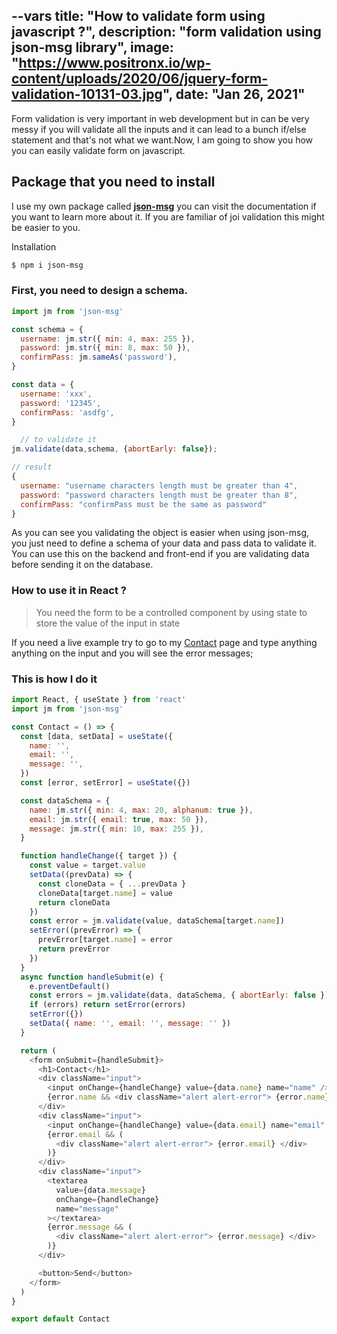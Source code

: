 --vars
title: "How to validate form using javascript ?",
description: "form validation using json-msg library",
image: "https://www.positronx.io/wp-content/uploads/2020/06/jquery-form-validation-10131-03.jpg",
date: "Jan 26, 2021"
--

Form validation is very important in web development but in can be very messy if you will
validate all the inputs and it can lead to a bunch if/else statement and that's not what we want.Now, I am going to show you
how you can easily validate form on javascript.

## Package that you need to install

I use my own package called **[json-msg](https://json-msg.vercel.app)** you can visit the documentation if you want to learn more about it. If you are familiar of joi validation this might be easier to you.

Installation

```bash
$ npm i json-msg
```

### First, you need to design a schema.

```javascript
import jm from 'json-msg'

const schema = {
  username: jm.str({ min: 4, max: 255 }),
  password: jm.str({ min: 8, max: 50 }),
  confirmPass: jm.sameAs('password'),
}

const data = {
  username: 'xxx',
  password: '12345',
  confirmPass: 'asdfg',
}

  // to validate it
jm.validate(data,schema, {abortEarly: false});

// result
{
  username: "username characters length must be greater than 4",
  password: "password characters length must be greater than 8",
  confirmPass: "confirmPass must be the same as password"
}

```

As you can see you validating the object is easier when using json-msg, you just need to define a schema of your
data and pass data to validate it. You can use this on the backend and front-end if you are validating data before sending it
on the database.

### How to use it in React ?

> You need the form to be a controlled component by using state to store the value of the input in state

If you need a live example try to go to my [Contact](/contact) page and type anything anything on the input and
you will see the error messages;

### This is how I do it

```javascript
import React, { useState } from 'react'
import jm from 'json-msg'

const Contact = () => {
  const [data, setData] = useState({
    name: '',
    email: '',
    message: '',
  })
  const [error, setError] = useState({})

  const dataSchema = {
    name: jm.str({ min: 4, max: 20, alphanum: true }),
    email: jm.str({ email: true, max: 50 }),
    message: jm.str({ min: 10, max: 255 }),
  }

  function handleChange({ target }) {
    const value = target.value
    setData((prevData) => {
      const cloneData = { ...prevData }
      cloneData[target.name] = value
      return cloneData
    })
    const error = jm.validate(value, dataSchema[target.name])
    setError((prevError) => {
      prevError[target.name] = error
      return prevError
    })
  }
  async function handleSubmit(e) {
    e.preventDefault()
    const errors = jm.validate(data, dataSchema, { abortEarly: false })
    if (errors) return setError(errors)
    setError({})
    setData({ name: '', email: '', message: '' })
  }

  return (
    <form onSubmit={handleSubmit}>
      <h1>Contact</h1>
      <div className="input">
        <input onChange={handleChange} value={data.name} name="name" />
        {error.name && <div className="alert alert-error"> {error.name} </div>}
      </div>
      <div className="input">
        <input onChange={handleChange} value={data.email} name="email" />
        {error.email && (
          <div className="alert alert-error"> {error.email} </div>
        )}
      </div>
      <div className="input">
        <textarea
          value={data.message}
          onChange={handleChange}
          name="message"
        ></textarea>
        {error.message && (
          <div className="alert alert-error"> {error.message} </div>
        )}
      </div>

      <button>Send</button>
    </form>
  )
}

export default Contact
```
